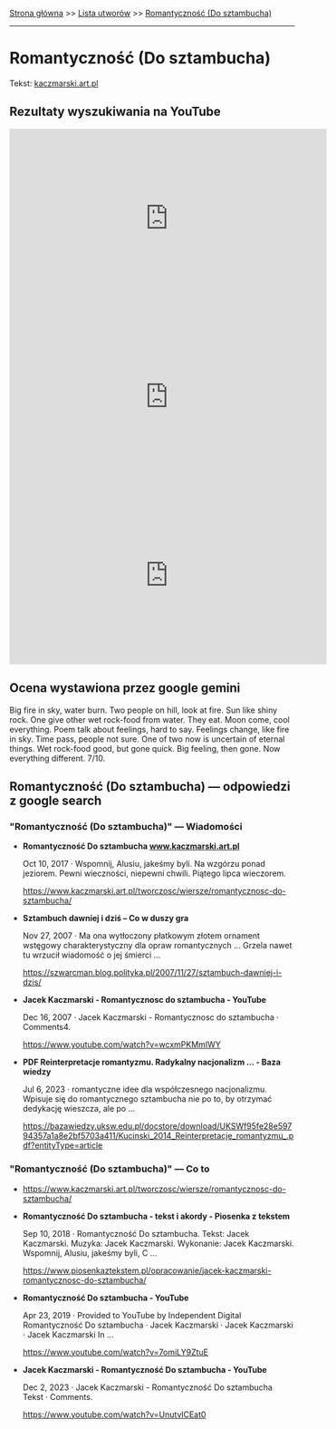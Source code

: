 [Strona główna](../index.md) >> [Lista utworów](../list.md) >> [Romantyczność (Do sztambucha)](517.md)

---

# Romantyczność (Do sztambucha)

Tekst: [kaczmarski.art.pl](https://www.kaczmarski.art.pl/tworczosc/wiersze/romantycznosc-do-sztambucha/)

## Rezultaty wyszukiwania na YouTube

<iframe width="560" height="315" src="https://www.youtube.com/embed/lkP5IbhGcRQ?si=IdontcarewhotheIRSsendsImnotpayingtaxes" title="YouTube video player" frameborder="0" allow="accelerometer; autoplay; clipboard-write; encrypted-media; gyroscope; picture-in-picture; web-share" referrerpolicy="strict-origin-when-cross-origin" allowfullscreen></iframe>

<iframe width="560" height="315" src="https://www.youtube.com/embed/wcxmPKMmIWY?si=IdontcarewhotheIRSsendsImnotpayingtaxes" title="YouTube video player" frameborder="0" allow="accelerometer; autoplay; clipboard-write; encrypted-media; gyroscope; picture-in-picture; web-share" referrerpolicy="strict-origin-when-cross-origin" allowfullscreen></iframe>

<iframe width="560" height="315" src="https://www.youtube.com/embed/7omiLY9ZtuE?si=IdontcarewhotheIRSsendsImnotpayingtaxes" title="YouTube video player" frameborder="0" allow="accelerometer; autoplay; clipboard-write; encrypted-media; gyroscope; picture-in-picture; web-share" referrerpolicy="strict-origin-when-cross-origin" allowfullscreen></iframe>

## Ocena wystawiona przez google gemini

Big fire in sky, water burn. Two people on hill, look at fire. Sun like shiny rock. One give other wet rock-food from water. They eat. Moon come, cool everything. Poem talk about feelings, hard to say. Feelings change, like fire in sky. Time pass, people not sure. One of two now is uncertain of eternal things. Wet rock-food good, but gone quick. Big feeling, then gone. Now everything different. 7/10.


## Romantyczność (Do sztambucha) — odpowiedzi z google search

### "Romantyczność (Do sztambucha)" — Wiadomości

- **Romantyczność Do sztambucha www.kaczmarski.art.pl**

    Oct 10, 2017  ·  Wspomnij, Alusiu, jakeśmy byli. Na wzgórzu ponad jeziorem. Pewni wieczności, niepewni chwili. Piątego lipca wieczorem. 

   <https://www.kaczmarski.art.pl/tworczosc/wiersze/romantycznosc-do-sztambucha/>
- **Sztambuch dawniej i dziś – Co w duszy gra**

    Nov 27, 2007  ·  Ma ona wytłoczony płatkowym złotem ornament wstęgowy charakterystyczny dla opraw romantycznych ... Grzela nawet tu wrzucił wiadomość o jej śmierci ... 

   <https://szwarcman.blog.polityka.pl/2007/11/27/sztambuch-dawniej-i-dzis/>
- **Jacek Kaczmarski - Romantycznosc do sztambucha - YouTube**

    Dec 16, 2007  ·  Jacek Kaczmarski - Romantycznosc do sztambucha · Comments4. 

   <https://www.youtube.com/watch?v=wcxmPKMmIWY>
- **PDF Reinterpretacje romantyzmu. Radykalny nacjonalizm ... - Baza wiedzy**

    Jul 6, 2023  ·  romantyczne idee dla współczesnego nacjonalizmu. Wpisuje się do romantycznego sztambucha nie po to, by otrzymać dedykację wieszcza, ale po ... 

   <https://bazawiedzy.uksw.edu.pl/docstore/download/UKSWf95fe28e59794357a1a8e2bf5703a411/Kucinski_2014_Reinterpretacje_romantyzmu_.pdf?entityType=article>

### "Romantyczność (Do sztambucha)" — Co to

- <https://www.kaczmarski.art.pl/tworczosc/wiersze/romantycznosc-do-sztambucha/>
- **Romantyczność Do sztambucha - tekst i akordy - Piosenka z tekstem**

    Sep 10, 2018  ·  Romantyczność Do sztambucha. Tekst: Jacek Kaczmarski. Muzyka: Jacek Kaczmarski. Wykonanie: Jacek Kaczmarski. Wspomnij, Alusiu, jakeśmy byli, C ... 

   <https://www.piosenkaztekstem.pl/opracowanie/jacek-kaczmarski-romantycznosc-do-sztambucha/>
- **Romantyczność Do sztambucha - YouTube**

    Apr 23, 2019  ·  Provided to YouTube by Independent Digital Romantyczność Do sztambucha · Jacek Kaczmarski · Jacek Kaczmarski · Jacek Kaczmarski In ... 

   <https://www.youtube.com/watch?v=7omiLY9ZtuE>
- **Jacek Kaczmarski - Romantyczność Do sztambucha - YouTube**

    Dec 2, 2023  ·  Jacek Kaczmarski - Romantyczność Do sztambucha  Tekst · Comments. 

   <https://www.youtube.com/watch?v=UnutvlCEat0>

